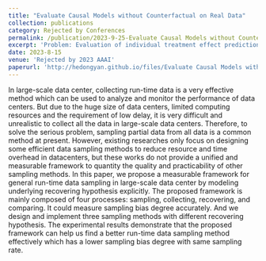 ```yaml
---
title: "Evaluate Causal Models without Counterfactual on Real Data"
collection: publications
category: Rejected by Conferences
permalink: /publication/2023-9-25-Evaluate Causal Models without Counterfactual on Real Data
excerpt: 'Problem: Evaluation of individual treatment effect prediction. Solution: Independently, identically, distributed error assumption.'
date: 2023-8-15
venue: 'Rejected by 2023 AAAI'
paperurl: 'http://hedongyan.github.io/files/Evaluate Causal Models without Counterfactual on Real Data.pdf'
---
```


In large-scale data center, collecting run-time data is a very effective method which can be used to analyze and monitor the performance of data centers. But due to the huge size of data centers, limited computing resources and the requirement of low delay, it is very difficult and unrealistic to collect all the data in large-scale data centers. Therefore, to solve the serious problem, sampling partial data from all data is a common method at present. However, existing researches only focus on designing some efficient data sampling methods to reduce resource and time overhead in datacenters, but these works do not provide a unified and measurable framework to quantity the quality and practicability of other sampling methods. In this paper, we propose a measurable framework for general run-time data sampling in large-scale data center by modeling underlying recovering hypothesis explicitly. The proposed framework is mainly composed of four processes: sampling, collecting, recovering, and comparing. It could measure sampling bias degree accurately. And we design and implement three sampling methods with different recovering hypothesis. The experimental results demonstrate that the proposed framework can help us find a better run-time data sampling method effectively which has a lower sampling bias degree with same sampling rate.